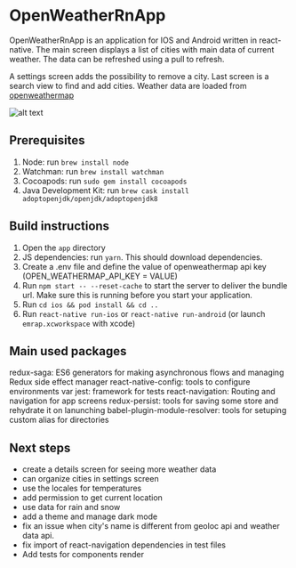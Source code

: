 # OpenWeatherRnApp


OpenWeatherRnApp is an application for IOS and Android written in react-native. The main screen displays a list of cities with main data of current weather.
The data can be refreshed using a pull to refresh.

A settings screen adds the possibility to remove a city. Last screen is a search view to find and add cities.
Weather data are loaded from [openweathermap](https://openweathermap.org/)

![alt text](https://imagizer.imageshack.com/img923/7761/7FQhbf.png)



## Prerequisites
1. Node: run `brew install node`
2. Watchman: run `brew install watchman`
3. Cocoapods: run `sudo gem install cocoapods`
4. Java Development Kit: run `brew cask install adoptopenjdk/openjdk/adoptopenjdk8`

## Build instructions
1. Open the ```app``` directory
2. JS dependencies: run `yarn`. This should download dependencies.
3. Create a .env file and define the value of openweathermap api key (OPEN_WEATHERMAP_API_KEY = VALUE)
4. Run `npm start -- --reset-cache` to start the server to deliver the bundle url. Make sure this is running before you start your application. 
5. Run `cd ios && pod install && cd ..`
5. Run `react-native run-ios` or `react-native run-android` (or launch `emrap.xcworkspace` with xcode)

## Main used packages

redux-saga: ES6 generators for making asynchronous flows and managing Redux side effect manager
react-native-config: tools to configure environments var
jest: framework for tests
react-navigation: Routing and navigation for app screens
redux-persist: tools for saving some store and rehydrate it on lanunching
babel-plugin-module-resolver: tools for setuping custom alias for directories

## Next steps

- create a details screen for seeing more weather data
- can organize cities in settings screen
- use the locales for temperatures
- add permission to get current location
- use data for rain and snow
- add a theme and manage dark mode
- fix an issue when city's name is different from geoloc api and weather data api.
- fix import of react-navigation dependencies in test files
- Add tests for components render
